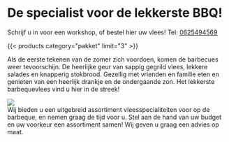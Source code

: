 # De specialist voor de lekkerste BBQ!

Schrijf u in voor een workshop, of bestel hier uw vlees! Tel: <a href="tel:0625494569">0625494569</a>

{{< products category="pakket" limit="3" >}}

Als de eerste tekenen van de zomer zich voordoen, komen de barbecues weer tevoorschijn. De heerlijke geur van sappig gegrild vlees, lekkere salades en knapperig stokbrood. Gezellig met vrienden en familie eten en genieten van een heerlijk drankje en de ondergaande zon. Het lekkerste barbequevlees vind u hier in de streek!

<div class="cutboard">
  <img src="/img/cutboard.png"/>
  <div>Wij bieden u een uitgebreid assortiment vleesspecialiteiten voor op de barbeque, en nemen graag de tijd voor u. Stel aan de hand van uw budget en uw voorkeur een assortiment samen! Wij geven u graag een advies op maat.</div>
</div>

